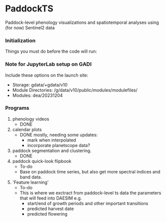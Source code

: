# PaddockTS  
Paddock-level phenology visualizations and spatiotemporal analyses using (for now) Sentinel2 data
  
### Initialization
Things you must do before the code will run:

### Note for JupyterLab setup on GADI
Include these options on the launch site:
- Storage: gdata/<my project>+gdata/v10
- Module Directories: /g/data/v10/public/modules/modulefiles/
- Modules: dea/20231204

### Programs
1. phenology videos
    - DONE
2. calendar plots
    - DONE mostly, needing some updates:
       - mark when interpolated
       - incorporate planetscope data?
3. paddock segmentation and clustering.
   - DONE
4. paddock quick-look flipbook
   - To-do
   - Base on paddock time series, but also get more spectral indices and band data. 
5. 'Feature learning'
   - To-do
   - This is where we exctract from paddock-level ts data the parameters that will feed into DAESIM e.g.
       - start/end of growth periods and other important transitions
       - predicted harvest date
       - predicted flowering

